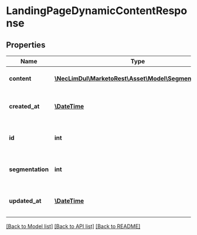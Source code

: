 # LandingPageDynamicContentResponse

## Properties
Name | Type | Description | Notes
------------ | ------------- | ------------- | -------------
**content** | [**\NecLimDul\MarketoRest\Asset\Model\SegmentContent[]**](SegmentContent.md) | List of variations in the section | [optional] 
**created_at** | [**\DateTime**](\DateTime.md) | Datetime when the section was created | [optional] 
**id** | **int** | Id of the dnamic content section | [optional] 
**segmentation** | **int** | Segmentation to which the section is linked | [optional] 
**updated_at** | [**\DateTime**](\DateTime.md) | Datetime when the section was last updated | [optional] 

[[Back to Model list]](../README.md#documentation-for-models) [[Back to API list]](../README.md#documentation-for-api-endpoints) [[Back to README]](../README.md)


